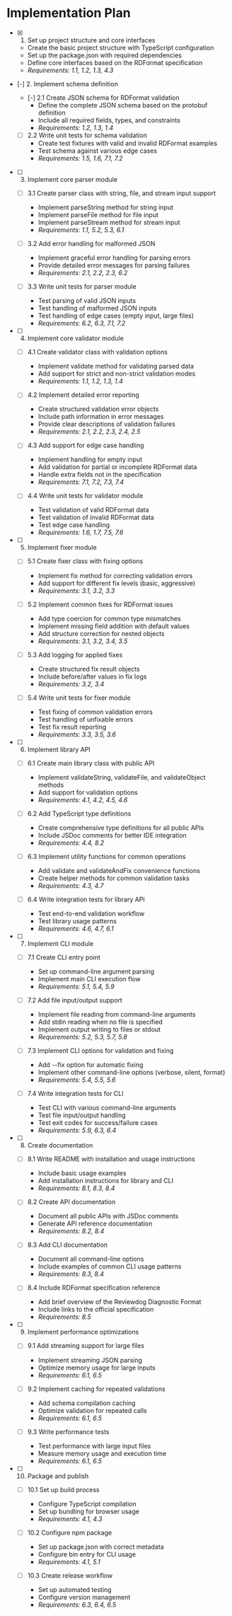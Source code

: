 # Implementation Plan

- [x] 1. Set up project structure and core interfaces
  - Create the basic project structure with TypeScript configuration
  - Set up the package.json with required dependencies
  - Define core interfaces based on the RDFormat specification
  - _Requirements: 1.1, 1.2, 1.3, 4.3_

- [-] 2. Implement schema definition
  - [-] 2.1 Create JSON schema for RDFormat validation
    - Define the complete JSON schema based on the protobuf definition
    - Include all required fields, types, and constraints
    - _Requirements: 1.2, 1.3, 1.4_
  
  - [ ] 2.2 Write unit tests for schema validation
    - Create test fixtures with valid and invalid RDFormat examples
    - Test schema against various edge cases
    - _Requirements: 1.5, 1.6, 7.1, 7.2_

- [ ] 3. Implement core parser module
  - [ ] 3.1 Create parser class with string, file, and stream input support
    - Implement parseString method for string input
    - Implement parseFile method for file input
    - Implement parseStream method for stream input
    - _Requirements: 1.1, 5.2, 5.3, 6.1_
  
  - [ ] 3.2 Add error handling for malformed JSON
    - Implement graceful error handling for parsing errors
    - Provide detailed error messages for parsing failures
    - _Requirements: 2.1, 2.2, 2.3, 6.2_
  
  - [ ] 3.3 Write unit tests for parser module
    - Test parsing of valid JSON inputs
    - Test handling of malformed JSON inputs
    - Test handling of edge cases (empty input, large files)
    - _Requirements: 6.2, 6.3, 7.1, 7.2_

- [ ] 4. Implement core validator module
  - [ ] 4.1 Create validator class with validation options
    - Implement validate method for validating parsed data
    - Add support for strict and non-strict validation modes
    - _Requirements: 1.1, 1.2, 1.3, 1.4_
  
  - [ ] 4.2 Implement detailed error reporting
    - Create structured validation error objects
    - Include path information in error messages
    - Provide clear descriptions of validation failures
    - _Requirements: 2.1, 2.2, 2.3, 2.4, 2.5_
  
  - [ ] 4.3 Add support for edge case handling
    - Implement handling for empty input
    - Add validation for partial or incomplete RDFormat data
    - Handle extra fields not in the specification
    - _Requirements: 7.1, 7.2, 7.3, 7.4_
  
  - [ ] 4.4 Write unit tests for validator module
    - Test validation of valid RDFormat data
    - Test validation of invalid RDFormat data
    - Test edge case handling
    - _Requirements: 1.6, 1.7, 7.5, 7.6_

- [ ] 5. Implement fixer module
  - [ ] 5.1 Create fixer class with fixing options
    - Implement fix method for correcting validation errors
    - Add support for different fix levels (basic, aggressive)
    - _Requirements: 3.1, 3.2, 3.3_
  
  - [ ] 5.2 Implement common fixes for RDFormat issues
    - Add type coercion for common type mismatches
    - Implement missing field addition with default values
    - Add structure correction for nested objects
    - _Requirements: 3.1, 3.2, 3.4, 3.5_
  
  - [ ] 5.3 Add logging for applied fixes
    - Create structured fix result objects
    - Include before/after values in fix logs
    - _Requirements: 3.2, 3.4_
  
  - [ ] 5.4 Write unit tests for fixer module
    - Test fixing of common validation errors
    - Test handling of unfixable errors
    - Test fix result reporting
    - _Requirements: 3.3, 3.5, 3.6_

- [ ] 6. Implement library API
  - [ ] 6.1 Create main library class with public API
    - Implement validateString, validateFile, and validateObject methods
    - Add support for validation options
    - _Requirements: 4.1, 4.2, 4.5, 4.6_
  
  - [ ] 6.2 Add TypeScript type definitions
    - Create comprehensive type definitions for all public APIs
    - Include JSDoc comments for better IDE integration
    - _Requirements: 4.4, 8.2_
  
  - [ ] 6.3 Implement utility functions for common operations
    - Add validate and validateAndFix convenience functions
    - Create helper methods for common validation tasks
    - _Requirements: 4.3, 4.7_
  
  - [ ] 6.4 Write integration tests for library API
    - Test end-to-end validation workflow
    - Test library usage patterns
    - _Requirements: 4.6, 4.7, 6.1_

- [ ] 7. Implement CLI module
  - [ ] 7.1 Create CLI entry point
    - Set up command-line argument parsing
    - Implement main CLI execution flow
    - _Requirements: 5.1, 5.4, 5.9_
  
  - [ ] 7.2 Add file input/output support
    - Implement file reading from command-line arguments
    - Add stdin reading when no file is specified
    - Implement output writing to files or stdout
    - _Requirements: 5.2, 5.3, 5.7, 5.8_
  
  - [ ] 7.3 Implement CLI options for validation and fixing
    - Add --fix option for automatic fixing
    - Implement other command-line options (verbose, silent, format)
    - _Requirements: 5.4, 5.5, 5.6_
  
  - [ ] 7.4 Write integration tests for CLI
    - Test CLI with various command-line arguments
    - Test file input/output handling
    - Test exit codes for success/failure cases
    - _Requirements: 5.9, 6.3, 6.4_

- [ ] 8. Create documentation
  - [ ] 8.1 Write README with installation and usage instructions
    - Include basic usage examples
    - Add installation instructions for library and CLI
    - _Requirements: 8.1, 8.3, 8.4_
  
  - [ ] 8.2 Create API documentation
    - Document all public APIs with JSDoc comments
    - Generate API reference documentation
    - _Requirements: 8.2, 8.4_
  
  - [ ] 8.3 Add CLI documentation
    - Document all command-line options
    - Include examples of common CLI usage patterns
    - _Requirements: 8.3, 8.4_
  
  - [ ] 8.4 Include RDFormat specification reference
    - Add brief overview of the Reviewdog Diagnostic Format
    - Include links to the official specification
    - _Requirements: 8.5_

- [ ] 9. Implement performance optimizations
  - [ ] 9.1 Add streaming support for large files
    - Implement streaming JSON parsing
    - Optimize memory usage for large inputs
    - _Requirements: 6.1, 6.5_
  
  - [ ] 9.2 Implement caching for repeated validations
    - Add schema compilation caching
    - Optimize validation for repeated calls
    - _Requirements: 6.1, 6.5_
  
  - [ ] 9.3 Write performance tests
    - Test performance with large input files
    - Measure memory usage and execution time
    - _Requirements: 6.1, 6.5_

- [ ] 10. Package and publish
  - [ ] 10.1 Set up build process
    - Configure TypeScript compilation
    - Set up bundling for browser usage
    - _Requirements: 4.1, 4.3_
  
  - [ ] 10.2 Configure npm package
    - Set up package.json with correct metadata
    - Configure bin entry for CLI usage
    - _Requirements: 4.1, 5.1_
  
  - [ ] 10.3 Create release workflow
    - Set up automated testing
    - Configure version management
    - _Requirements: 6.3, 6.4, 6.5_